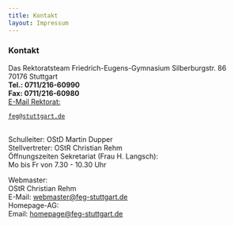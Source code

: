```yaml
---
title: Kontakt
layout: Impressum
---
```


<h3>
  Kontakt
</h3>
<p>
  Das Rektoratsteam Friedrich-Eugens-Gymnasium Silberburgstr. 86
  <br>
  70176 Stuttgart
  <br>
  <b>
    <i class="fa fa-phone">
    </i>
    Tel.: 0711/216-60990
  </b>
  <br>
  <b>
    <i class="fa fa-phone">
    </i>
    Fax: 0711/216-60980
  </b>
  <br>
  <a href="mailto:feg@stuttgart.de">
    <i class="fa fa-envelope">
    </i>
    E-Mail Rektorat: 
    
    feg@stuttgart.de
  </a>
  <br>
  Schulleiter: OStD Martin Dupper
  <br>
  Stellvertreter: OStR Christian Rehm
  <br>
  Öffnungszeiten Sekretariat (Frau H. Langsch):
  <br>
  Mo bis Fr von 7.30 - 10.30 Uhr
</p>
<p>
  Webmaster:
  <br>
  OStR Christian Rehm
  <br>
  E-Mail: 
  <a href="mailto:webmaster@feg-stuttgart.de">
    <i class="fa fa-envelope">
    </i>
    webmaster@feg-stuttgart.de
  </a>
  <br>
  Homepage-AG:
  <br>
  Email: 
  <a href="mailto:homepage@feg-stuttgart.de">
    <i class="fa fa-envelope">
    </i>
    homepage@feg-stuttgart.de
  </a>
</p>
